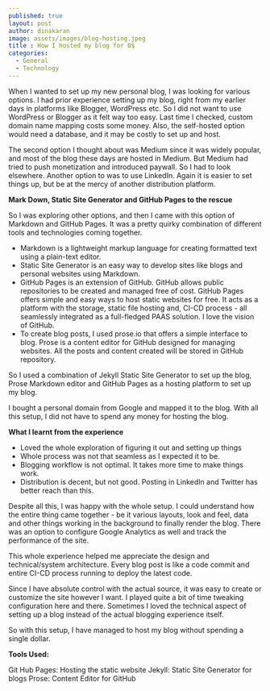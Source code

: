 ```yaml
---
published: true
layout: post
author: dinakaran
image: assets/images/blog-hosting.jpeg
title : How I hosted my blog for 0$
categories:
  - General
  - Technology
---
```

When I wanted to set up my new personal blog, I was looking for various options. I had prior experience setting up my blog, right from my earlier days in platforms like Blogger, WordPress etc. So I did not want to use WordPress or Blogger as it felt way too easy. Last time I checked, custom domain name mapping costs some money. Also, the self-hosted option would need a database, and it may be costly to set up and host.

The second option I thought about was Medium since it was widely popular, and most of the blog these days are hosted in Medium. But Medium had tried to push monetization and introduced paywall. So I had to look elsewhere. Another option to was to use LinkedIn. Again it is easier to set things up, but be at the mercy of another distribution platform.

**Mark Down, Static Site Generator and GitHub Pages to the rescue**

So I was exploring other options, and then I came with this option of Markdown and GitHub Pages. It was a pretty quirky combination of different tools and technologies coming together.

- Markdown is a lightweight markup language for creating formatted text using a plain-text editor. 
- Static Site Generator is an easy way to develop sites like blogs and personal websites using Markdown.
- GitHub Pages is an extension of GitHub. GitHub allows public repositories to be created and managed free of cost. GitHub Pages offers simple and easy ways to host static websites for free. It acts as a platform with the storage, static file hosting and, CI-CD process - all seamlessly integrated as a full-fledged PAAS solution. I love the vision of GitHub.
- To create blog posts, I used prose.io that offers a simple interface to blog. Prose is a content editor for GitHub designed for managing websites. All the posts and content created will be stored in GitHub repository.

So I used a combination of Jekyll Static Site Generator to set up the blog, Prose Markdown editor and GitHub Pages as a hosting platform to set up my blog. 

I bought a personal domain from Google and mapped it to the blog. With all this setup, I did not have to spend any money for hosting the blog.

**What I learnt from the experience**

- Loved the whole exploration of figuring it out and setting up things
- Whole process was not that seamless as I expected it to be.
- Blogging workflow is not optimal. It takes more time to make things work. 
- Distribution is decent, but not good. Posting in LinkedIn and Twitter has better reach than this.
 
Despite all this, I was happy with the whole setup. I could understand how the entire thing came together - be it various layouts, look and feel, data and other things working in the background to finally render the blog. There was an option to configure Google Analytics as well and track the performance of the site. 

This whole experience helped me appreciate the design and technical/system architecture. Every blog post is like a code commit and entire CI-CD process running to deploy the latest code.

Since I have absolute control with the actual source, it was easy to create or customize the site however I want. I played quite a bit of time tweaking configuration here and there. Sometimes I loved the technical aspect of setting up a blog instead of the actual blogging experience itself. 

So with this setup, I have managed to host my blog without spending a single dollar.  

**Tools Used:**

Git Hub Pages: Hosting the static website 
Jekyll: Static Site Generator for blogs 
Prose: Content Editor for GitHub 

